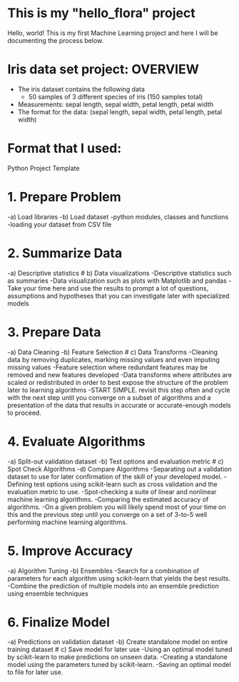 # This is my "hello_flora" project
Hello, world! This is my first Machine Learning project and here I will be documenting the process below.

# Iris data set project: OVERVIEW
- The iris dataset contains the following data
  - 50 samples of 3 different species of iris (150 samples total)
- Measurements: sepal length, sepal width, petal length, petal width
- The format for the data: (sepal length, sepal width, petal length, petal width)

# Format that I used:
Python Project Template
# 1. Prepare Problem
-a) Load libraries 
-b) Load dataset
  -python modules, classes and functions 
  -loading your dataset from CSV file

# 2. Summarize Data
-a) Descriptive statistics # b) Data visualizations
  -Descriptive statistics such as summaries
  -Data visualization such as plots with Matplotlib and pandas
  -Take your time here and use the results to prompt a lot of questions, assumptions and hypotheses
    that you can investigate later with specialized models

# 3. Prepare Data
-a) Data Cleaning
-b) Feature Selection # c) Data Transforms
  -Cleaning data by removing duplicates, marking missing values and even imputing missing values
  -Feature selection where redundant features may be removed and new features developed
  -Data transforms where attributes are scaled or redistributed in order to best expose the
    structure of the problem later to learning algorithms 
  -START SIMPLE. revisit this step often and cycle with the next step until you converge on a subset
    of algorithms and a presentation of the data that results in accurate or accurate-enough models to proceed. 


# 4. Evaluate Algorithms
-a) Split-out validation dataset
-b) Test options and evaluation metric # c) Spot Check Algorithms
-d) Compare Algorithms
  -Separating out a validation dataset to use for later confirmation of the skill of your developed
model.
  -Defining test options using scikit-learn such as cross validation and the evaluation metric to 
use.
  -Spot-checking a suite of linear and nonlinear machine learning algorithms.
  -Comparing the estimated accuracy of algorithms.
  -On a given problem you will likely spend most of your time on this and the previous step until 
    you converge on a set of 3-to-5 well performing machine learning algorithms.

# 5. Improve Accuracy 
-a) Algorithm Tuning 
-b) Ensembles
  -Search for a combination of parameters for each algorithm using scikit-learn that yields the best results.
  -Combine the prediction of multiple models into an ensemble prediction using ensemble techniques

# 6. Finalize Model
-a) Predictions on validation dataset
-b) Create standalone model on entire training dataset # c) Save model for later use
  -Using an optimal model tuned by scikit-learn to make predictions on unseen data.
  -Creating a standalone model using the parameters tuned by scikit-learn.
  -Saving an optimal model to file for later use.
